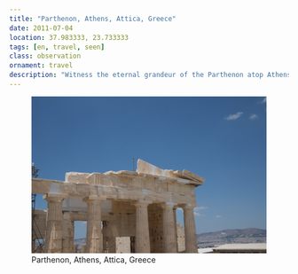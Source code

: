 ```yaml
---
title: "Parthenon, ‎⁨Athens⁩, ⁨Attica⁩, ⁨Greece⁩"
date: 2011-07-04
location: 37.983333, 23.733333
tags: [en, travel, seen]
class: observation
ornament: travel
description: "Witness the eternal grandeur of the Parthenon atop Athens' Acropolis, where ancient Greek architectural mastery continues to inspire visitors from across the world in modern Attica." 
---
```


<figure>
  <img src="/assets/img/2011-07-04-parthenon-athens-attica-greece.jpeg" alt="Parthenon, ‎⁨Athens⁩, ⁨Attica⁩, ⁨Greece⁩">
  <figcaption>Parthenon, ‎⁨Athens⁩, ⁨Attica⁩, ⁨Greece⁩</figcaption>
</figure>
